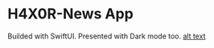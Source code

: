 # H4X0R-News App
 Builded with SwiftUI.
 Presented with Dark mode too.
 [alt text](https://https://github.com/Yaronmd/H4X0R-News/blob/master/App%20pictures/IMG_5560.PNG)
 



